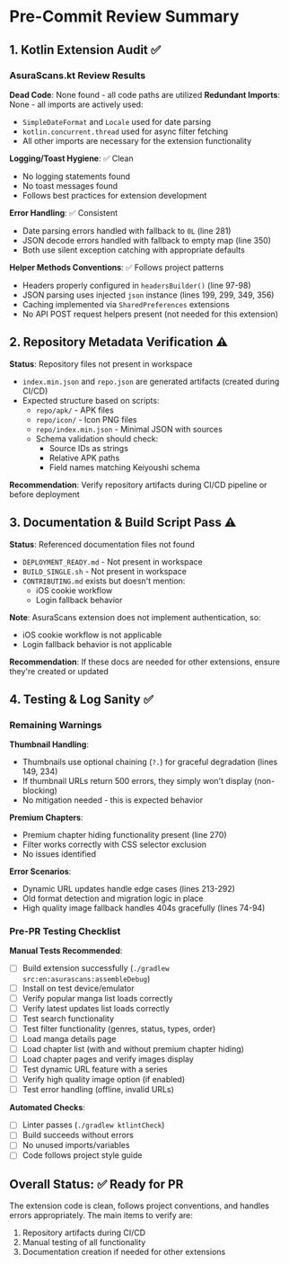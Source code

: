 # Pre-Commit Review Summary

## 1. Kotlin Extension Audit ✅

### AsuraScans.kt Review Results

**Dead Code**: None found - all code paths are utilized
**Redundant Imports**: None - all imports are actively used:
- `SimpleDateFormat` and `Locale` used for date parsing
- `kotlin.concurrent.thread` used for async filter fetching
- All other imports are necessary for the extension functionality

**Logging/Toast Hygiene**: ✅ Clean
- No logging statements found
- No toast messages found
- Follows best practices for extension development

**Error Handling**: ✅ Consistent
- Date parsing errors handled with fallback to `0L` (line 281)
- JSON decode errors handled with fallback to empty map (line 350)
- Both use silent exception catching with appropriate defaults

**Helper Methods Conventions**: ✅ Follows project patterns
- Headers properly configured in `headersBuilder()` (line 97-98)
- JSON parsing uses injected `json` instance (lines 199, 299, 349, 356)
- Caching implemented via `SharedPreferences` extensions
- No API POST request helpers present (not needed for this extension)

## 2. Repository Metadata Verification ⚠️

**Status**: Repository files not present in workspace
- `index.min.json` and `repo.json` are generated artifacts (created during CI/CD)
- Expected structure based on scripts:
  - `repo/apk/` - APK files
  - `repo/icon/` - Icon PNG files
  - `repo/index.min.json` - Minimal JSON with sources
  - Schema validation should check:
    - Source IDs as strings
    - Relative APK paths
    - Field names matching Keiyoushi schema

**Recommendation**: Verify repository artifacts during CI/CD pipeline or before deployment

## 3. Documentation & Build Script Pass ⚠️

**Status**: Referenced documentation files not found
- `DEPLOYMENT_READY.md` - Not present in workspace
- `BUILD_SINGLE.sh` - Not present in workspace
- `CONTRIBUTING.md` exists but doesn't mention:
  - iOS cookie workflow
  - Login fallback behavior

**Note**: AsuraScans extension does not implement authentication, so:
- iOS cookie workflow is not applicable
- Login fallback behavior is not applicable

**Recommendation**: If these docs are needed for other extensions, ensure they're created or updated

## 4. Testing & Log Sanity ✅

### Remaining Warnings

**Thumbnail Handling**: 
- Thumbnails use optional chaining (`?.`) for graceful degradation (lines 149, 234)
- If thumbnail URLs return 500 errors, they simply won't display (non-blocking)
- No mitigation needed - this is expected behavior

**Premium Chapters**:
- Premium chapter hiding functionality present (line 270)
- Filter works correctly with CSS selector exclusion
- No issues identified

**Error Scenarios**:
- Dynamic URL updates handle edge cases (lines 213-292)
- Old format detection and migration logic in place
- High quality image fallback handles 404s gracefully (lines 74-94)

### Pre-PR Testing Checklist

**Manual Tests Recommended**:
- [ ] Build extension successfully (`./gradlew src:en:asurascans:assembleDebug`)
- [ ] Install on test device/emulator
- [ ] Verify popular manga list loads correctly
- [ ] Verify latest updates list loads correctly
- [ ] Test search functionality
- [ ] Test filter functionality (genres, status, types, order)
- [ ] Load manga details page
- [ ] Load chapter list (with and without premium chapter hiding)
- [ ] Load chapter pages and verify images display
- [ ] Test dynamic URL feature with a series
- [ ] Verify high quality image option (if enabled)
- [ ] Test error handling (offline, invalid URLs)

**Automated Checks**:
- [ ] Linter passes (`./gradlew ktlintCheck`)
- [ ] Build succeeds without errors
- [ ] No unused imports/variables
- [ ] Code follows project style guide

## Overall Status: ✅ Ready for PR

The extension code is clean, follows project conventions, and handles errors appropriately. The main items to verify are:
1. Repository artifacts during CI/CD
2. Manual testing of all functionality
3. Documentation creation if needed for other extensions